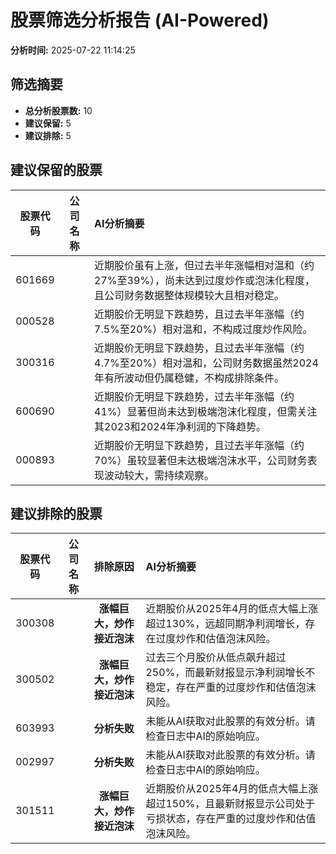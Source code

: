 # 股票筛选分析报告 (AI-Powered)

**分析时间:** 2025-07-22 11:14:25

## 筛选摘要

- **总分析股票数:** 10
- **建议保留:** 5
- **建议排除:** 5

## 建议保留的股票

| 股票代码 | 公司名称 | AI分析摘要 |
|:---:|:---:|:---|
| 601669 |  | 近期股价虽有上涨，但过去半年涨幅相对温和（约27%至39%），尚未达到过度炒作或泡沫化程度，且公司财务数据整体规模较大且相对稳定。 |
| 000528 |  | 近期股价无明显下跌趋势，且过去半年涨幅（约7.5%至20%）相对温和，不构成过度炒作风险。 |
| 300316 |  | 近期股价无明显下跌趋势，且过去半年涨幅（约4.7%至20%）相对温和，公司财务数据虽然2024年有所波动但仍属稳健，不构成排除条件。 |
| 600690 |  | 近期股价无明显下跌趋势，过去半年涨幅（约41%）显著但尚未达到极端泡沫化程度，但需关注其2023和2024年净利润的下降趋势。 |
| 000893 |  | 近期股价无明显下跌趋势，且过去半年涨幅（约70%）虽较显著但未达极端泡沫水平，公司财务表现波动较大，需持续观察。 |

## 建议排除的股票

| 股票代码 | 公司名称 | 排除原因 | AI分析摘要 |
|:---:|:---:|:---:|:---|
| 300308 |  | **涨幅巨大，炒作接近泡沫** | 近期股价从2025年4月的低点大幅上涨超过130%，远超同期净利润增长，存在过度炒作和估值泡沫风险。 |
| 300502 |  | **涨幅巨大，炒作接近泡沫** | 过去三个月股价从低点飙升超过250%，而最新财报显示净利润增长不稳定，存在严重的过度炒作和估值泡沫风险。 |
| 603993 |  | **分析失败** | 未能从AI获取对此股票的有效分析。请检查日志中AI的原始响应。 |
| 002997 |  | **分析失败** | 未能从AI获取对此股票的有效分析。请检查日志中AI的原始响应。 |
| 301511 |  | **涨幅巨大，炒作接近泡沫** | 近期股价从2025年4月的低点大幅上涨超过150%，且最新财报显示公司处于亏损状态，存在严重的过度炒作和估值泡沫风险。 |
